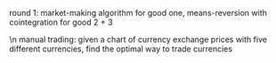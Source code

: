 round 1: market-making algorithm for good one, means-reversion with cointegration for good 2 + 3

\n manual trading: given a chart of currency exchange prices with five different currencies, find the optimal way to trade currencies

